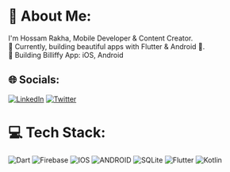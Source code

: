 # 💫 About Me:
I'm Hossam Rakha, Mobile Developer & Content Creator.<br>🌱 Currently, building beautiful apps with Flutter & Android 💙.<br>🔭 Building Billiffy App: iOS, Android<be> 

## 🌐 Socials:
[![LinkedIn](https://img.shields.io/badge/LinkedIn-%230077B5.svg?logo=linkedin&logoColor=white)]([https://www.linkedin.com/in/hossam-rakha-325364122/]) [![Twitter](https://img.shields.io/badge/Twitter-%231DA1F2.svg?logo=Twitter&logoColor=white)]([https://twitter.com/hossamrakha0])

# 💻 Tech Stack:
![Dart](https://img.shields.io/badge/dart-%230175C2.svg?style=plastic&logo=dart&logoColor=white) ![Firebase](https://img.shields.io/badge/firebase-%23039BE5.svg?style=plastic&logo=firebase) ![IOS](https://img.shields.io/badge/IOS-%2320232a.svg?style=plastic&logo=apple&logoColor=white) ![ANDROID](https://img.shields.io/badge/android-%2320232a.svg?style=plastic&logo=android&logoColor=%a4c639) ![SQLite](https://img.shields.io/badge/sqlite-%2307405e.svg?style=plastic&logo=sqlite&logoColor=white) ![Flutter](https://img.shields.io/badge/Flutter-%2302569B.svg?style=plastic&logo=Flutter&logoColor=white) ![Kotlin](https://img.shields.io/badge/kotlin-%230095D5.svg?style=plastic&logo=kotlin&logoColor=white)
